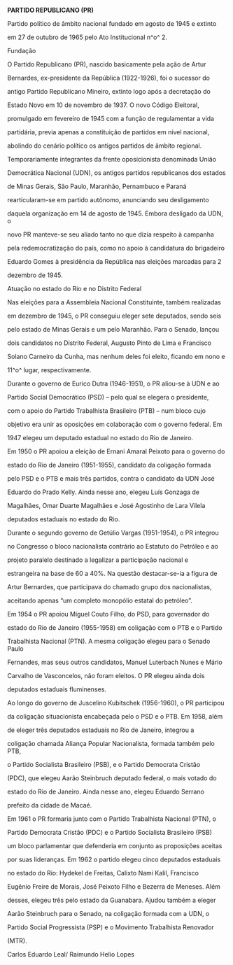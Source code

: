 **PARTIDO REPUBLICANO (PR)**



Partido político de âmbito nacional fundado em agosto de 1945 e extinto

em 27 de outubro de 1965 pelo Ato Institucional n^o^ 2.



Fundação



O Partido Republicano (PR), nascido basicamente pela ação de Artur

Bernardes, ex-presidente da República (1922-1926), foi o sucessor do

antigo Partido Republicano Mineiro, extinto logo após a decretação do

Estado Novo em 10 de novembro de 1937. O novo Código Eleitoral,

promulgado em fevereiro de 1945 com a função de regulamentar a vida

partidária, previa apenas a constituição de partidos em nível nacional,

abolindo do cenário político os antigos partidos de âmbito regional.

Temporariamente integrantes da frente oposicionista denominada União

Democrática Nacional (UDN), os antigos partidos republicanos dos estados

de Minas Gerais, São Paulo, Maranhão, Pernambuco e Paraná

rearticularam-se em partido autônomo, anunciando seu desligamento

daquela organização em 14 de agosto de 1945. Embora desligado da UDN, o

novo PR manteve-se seu aliado tanto no que dizia respeito à campanha

pela redemocratização do país, como no apoio à candidatura do brigadeiro

Eduardo Gomes à presidência da República nas eleições marcadas para 2

dezembro de 1945.



Atuação no estado do Rio e no Distrito Federal



Nas eleições para a Assembleia Nacional Constituinte, também realizadas

em dezembro de 1945, o PR conseguiu eleger sete deputados, sendo seis

pelo estado de Minas Gerais e um pelo Maranhão. Para o Senado, lançou

dois candidatos no Distrito Federal, Augusto Pinto de Lima e Francisco

Solano Carneiro da Cunha, mas nenhum deles foi eleito, ficando em nono e

11^o^ lugar, respectivamente.



Durante o governo de Eurico Dutra (1946-1951), o PR aliou-se à UDN e ao

Partido Social Democrático (PSD) – pelo qual se elegera o presidente,

com o apoio do Partido Trabalhista Brasileiro (PTB) – num bloco cujo

objetivo era unir as oposições em colaboração com o governo federal. Em

1947 elegeu um deputado estadual no estado do Rio de Janeiro.



Em 1950 o PR apoiou a eleição de Ernani Amaral Peixoto para o governo do

estado do Rio de Janeiro (1951-1955), candidato da coligação formada

pelo PSD e o PTB e mais três partidos, contra o candidato da UDN José

Eduardo do Prado Kelly. Ainda nesse ano, elegeu Luís Gonzaga de

Magalhães, Omar Duarte Magalhães e José Agostinho de Lara Vilela

deputados estaduais no estado do Rio.



Durante o segundo governo de Getúlio Vargas (1951-1954), o PR integrou

no Congresso o bloco nacionalista contrário ao Estatuto do Petróleo e ao

projeto paralelo destinado a legalizar a participação nacional e

estrangeira na base de 60 a 40%. Na questão destacar-se-ia a figura de

Artur Bernardes, que participava do chamado grupo dos nacionalistas,

aceitando apenas “um completo monopólio estatal do petróleo”.



Em 1954 o PR apoiou Miguel Couto Filho, do PSD, para governador do

estado do Rio de Janeiro (1955-1958) em coligação com o PTB e o Partido

Trabalhista Nacional (PTN). A mesma coligação elegeu para o Senado Paulo

Fernandes, mas seus outros candidatos, Manuel Luterbach Nunes e Mário

Carvalho de Vasconcelos, não foram eleitos. O PR elegeu ainda dois

deputados estaduais fluminenses.



Ao longo do governo de Juscelino Kubitschek (1956-1960), o PR participou

da coligação situacionista encabeçada pelo o PSD e o PTB. Em 1958, além

de eleger três deputados estaduais no Rio de Janeiro, integrou a

coligação chamada Aliança Popular Nacionalista, formada também pelo PTB,

o Partido Socialista Brasileiro (PSB), e o Partido Democrata Cristão

(PDC), que elegeu Aarão Steinbruch deputado federal, o mais votado do

estado do Rio de Janeiro. Ainda nesse ano, elegeu Eduardo Serrano

prefeito da cidade de Macaé.



Em 1961 o PR formaria junto com o Partido Trabalhista Nacional (PTN), o

Partido Democrata Cristão (PDC) e o Partido Socialista Brasileiro (PSB)

um bloco parlamentar que defenderia em conjunto as proposições aceitas

por suas lideranças. Em 1962 o partido elegeu cinco deputados estaduais

no estado do Rio: Hydekel de Freitas, Calixto Nami Kalil, Francisco

Eugênio Freire de Morais, José Peixoto Filho e Bezerra de Meneses. Além

desses, elegeu três pelo estado da Guanabara. Ajudou também a eleger

Aarão Steinbruch para o Senado, na coligação formada com a UDN, o

Partido Social Progressista (PSP) e o Movimento Trabalhista Renovador

(MTR).



Carlos Eduardo Leal/ Raimundo Helio Lopes



